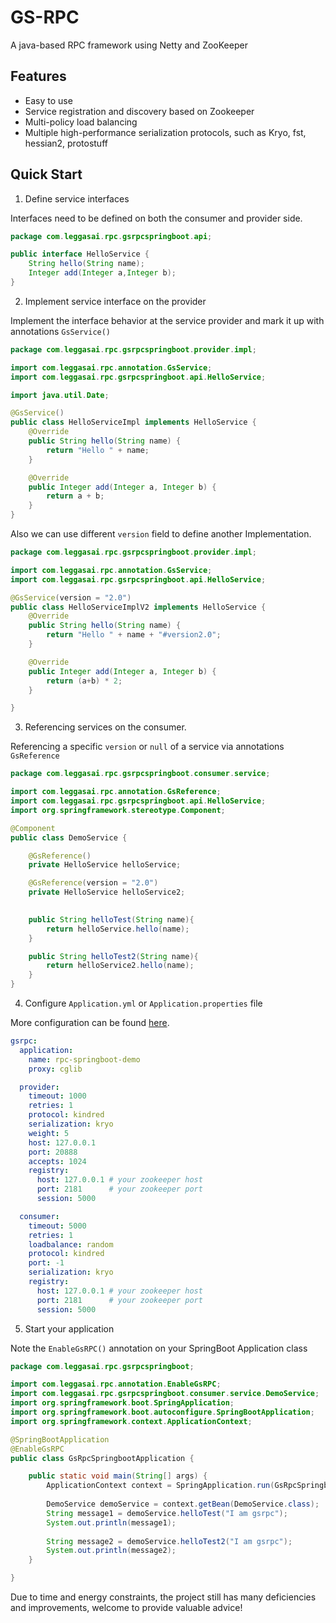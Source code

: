# GS-RPC
A java-based RPC framework using Netty and ZooKeeper

## Features
* Easy to use
* Service registration and discovery based on Zookeeper
* Multi-policy load balancing
* Multiple high-performance serialization protocols, such as Kryo, fst, hessian2, protostuff

## Quick Start
1. Define service interfaces

Interfaces need to be defined on both the consumer and provider side.
```java
package com.leggasai.rpc.gsrpcspringboot.api;

public interface HelloService {
    String hello(String name);
    Integer add(Integer a,Integer b);
}
```

2. Implement service interface on the provider

Implement the interface behavior at the service provider and mark it up with annotations `GsService()`
```java
package com.leggasai.rpc.gsrpcspringboot.provider.impl;

import com.leggasai.rpc.annotation.GsService;
import com.leggasai.rpc.gsrpcspringboot.api.HelloService;

import java.util.Date;

@GsService()
public class HelloServiceImpl implements HelloService {
    @Override
    public String hello(String name) {
        return "Hello " + name;
    }

    @Override
    public Integer add(Integer a, Integer b) {
        return a + b;
    }
}
```

Also we can use different `version` field to define another Implementation.
```java
package com.leggasai.rpc.gsrpcspringboot.provider.impl;

import com.leggasai.rpc.annotation.GsService;
import com.leggasai.rpc.gsrpcspringboot.api.HelloService;

@GsService(version = "2.0")
public class HelloServiceImplV2 implements HelloService {
    @Override
    public String hello(String name) {
        return "Hello " + name + "#version2.0";
    }

    @Override
    public Integer add(Integer a, Integer b) {
        return (a+b) * 2;
    }

}
```

3. Referencing services on the consumer.

Referencing a specific `version` or `null` of a service via annotations `GsReference`
```java
package com.leggasai.rpc.gsrpcspringboot.consumer.service;

import com.leggasai.rpc.annotation.GsReference;
import com.leggasai.rpc.gsrpcspringboot.api.HelloService;
import org.springframework.stereotype.Component;

@Component
public class DemoService {

    @GsReference()
    private HelloService helloService;

    @GsReference(version = "2.0")
    private HelloService helloService2;
    

    public String helloTest(String name){
        return helloService.hello(name);
    }

    public String helloTest2(String name){
        return helloService2.hello(name);
    }
}

```
4. Configure `Application.yml` or `Application.properties` file

More configuration can be found [here](https://leggasai.github.io/posts/bcab05d2/).
```yaml
gsrpc:
  application:
    name: rpc-springboot-demo
    proxy: cglib

  provider:
    timeout: 1000
    retries: 1
    protocol: kindred
    serialization: kryo
    weight: 5
    host: 127.0.0.1
    port: 20888
    accepts: 1024
    registry:
      host: 127.0.0.1 # your zookeeper host
      port: 2181      # your zookeeper port
      session: 5000

  consumer:
    timeout: 5000
    retries: 1
    loadbalance: random
    protocol: kindred
    port: -1
    serialization: kryo
    registry:
      host: 127.0.0.1 # your zookeeper host
      port: 2181      # your zookeeper port
      session: 5000

```

5. Start your application

Note the `EnableGsRPC()` annotation on your SpringBoot Application class  
```java
package com.leggasai.rpc.gsrpcspringboot;

import com.leggasai.rpc.annotation.EnableGsRPC;
import com.leggasai.rpc.gsrpcspringboot.consumer.service.DemoService;
import org.springframework.boot.SpringApplication;
import org.springframework.boot.autoconfigure.SpringBootApplication;
import org.springframework.context.ApplicationContext;

@SpringBootApplication
@EnableGsRPC
public class GsRpcSpringbootApplication {

    public static void main(String[] args) {
        ApplicationContext context = SpringApplication.run(GsRpcSpringbootApplication.class, args);
        
        DemoService demoService = context.getBean(DemoService.class);
        String message1 = demoService.helloTest("I am gsrpc");
        System.out.println(message1);
        
        String message2 = demoService.helloTest2("I am gsrpc");
        System.out.println(message2);
    }

}

```

Due to time and energy constraints, the project still has many deficiencies and improvements, welcome to provide valuable advice!